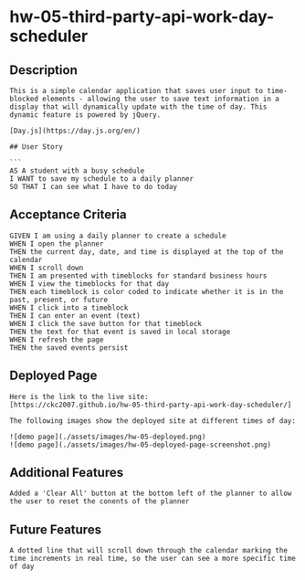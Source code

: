 # hw-05-third-party-api-work-day-scheduler

## Description

````
This is a simple calendar application that saves user input to time-blocked elements - allowing the user to save text information in a display that will dynamically update with the time of day. This dynamic feature is powered by jQuery.

[Day.js](https://day.js.org/en/)

## User Story

```
AS A student with a busy schedule
I WANT to save my schedule to a daily planner
SO THAT I can see what I have to do today
````

## Acceptance Criteria

```
GIVEN I am using a daily planner to create a schedule
WHEN I open the planner
THEN the current day, date, and time is displayed at the top of the calendar
WHEN I scroll down
THEN I am presented with timeblocks for standard business hours
WHEN I view the timeblocks for that day
THEN each timeblock is color coded to indicate whether it is in the past, present, or future
WHEN I click into a timeblock
THEN I can enter an event (text)
WHEN I click the save button for that timeblock
THEN the text for that event is saved in local storage
WHEN I refresh the page
THEN the saved events persist
```

## Deployed Page

```
Here is the link to the live site:
[https://ckc2007.github.io/hw-05-third-party-api-work-day-scheduler/]

The following images show the deployed site at different times of day:

![demo page](./assets/images/hw-05-deployed.png)
![demo page](./assets/images/hw-05-deployed-page-screenshot.png)
```

## Additional Features

```
Added a 'Clear All' button at the bottom left of the planner to allow the user to reset the conents of the planner
```

## Future Features

```
A dotted line that will scroll down through the calendar marking the time increments in real time, so the user can see a more specific time of day
```
